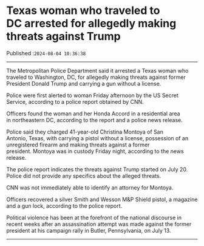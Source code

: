 # Texas woman who traveled to DC arrested for allegedly making threats against Trump

Published :`2024-08-04 10:36:38`

---

The Metropolitan Police Department said it arrested a Texas woman who traveled to Washington, DC, for allegedly making threats against former President Donald Trump and carrying a gun without a license.

Police were first alerted to woman Friday afternoon by the US Secret Service, according to a police report obtained by CNN.

Officers found the woman and her Honda Accord in a residential area in northeastern DC, according to the report and a police news release.

Police said they charged 41-year-old Christina Montoya of San Antonio, Texas, with carrying a pistol without a license, possession of an unregistered firearm and making threats against a former president. Montoya was in custody Friday night, according to the news release.

The police report indicates the threats against Trump started on July 20. Police did not provide any specifics about the alleged threats.

CNN was not immediately able to identify an attorney for Montoya.

Officers recovered a silver Smith and Wesson M&P Shield pistol, a magazine and a gun lock, according to the police report.

Political violence has been at the forefront of the national discourse in recent weeks after an assassination attempt was made against the former president at his campaign rally in Butler, Pennsylvania, on July 13.

---

